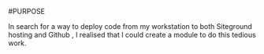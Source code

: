 #PURPOSE

In search for a way to deploy code from my workstation to both Siteground hosting and Github , I realised that I could create a module to do this tedious work.
